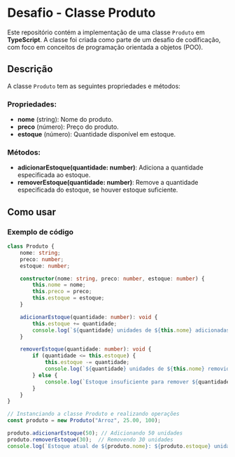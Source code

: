 # Desafio - Classe Produto

Este repositório contém a implementação de uma classe `Produto` em **TypeScript**. A classe foi criada como parte de um desafio de codificação, com foco em conceitos de programação orientada a objetos (POO).

## Descrição

A classe `Produto` tem as seguintes propriedades e métodos:

### Propriedades:
- **nome** (string): Nome do produto.
- **preco** (número): Preço do produto.
- **estoque** (número): Quantidade disponível em estoque.

### Métodos:
- **adicionarEstoque(quantidade: number)**: Adiciona a quantidade especificada ao estoque.
- **removerEstoque(quantidade: number)**: Remove a quantidade especificada do estoque, se houver estoque suficiente.

## Como usar

### Exemplo de código

```typescript
class Produto {
    nome: string;
    preco: number;
    estoque: number;

    constructor(nome: string, preco: number, estoque: number) {
        this.nome = nome;
        this.preco = preco;
        this.estoque = estoque;
    }

    adicionarEstoque(quantidade: number): void {
        this.estoque += quantidade;
        console.log(`${quantidade} unidades de ${this.nome} adicionadas ao estoque.`);
    }

    removerEstoque(quantidade: number): void {
        if (quantidade <= this.estoque) {
            this.estoque -= quantidade;
            console.log(`${quantidade} unidades de ${this.nome} removidas do estoque.`);
        } else {
            console.log(`Estoque insuficiente para remover ${quantidade} unidades de ${this.nome}.`);
        }
    }
}

// Instanciando a classe Produto e realizando operações
const produto = new Produto("Arroz", 25.00, 100);

produto.adicionarEstoque(50); // Adicionando 50 unidades
produto.removerEstoque(30);  // Removendo 30 unidades
console.log(`Estoque atual de ${produto.nome}: ${produto.estoque} unidades.`);
